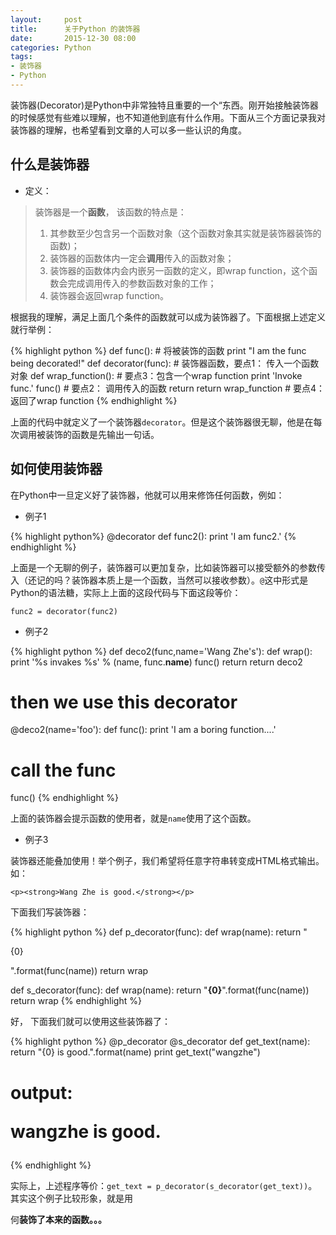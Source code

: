 ```yaml
---
layout:     post
title:      关于Python 的装饰器
date:       2015-12-30 08:00
categories: Python
tags:
- 装饰器
- Python
---
```


装饰器(Decorator)是Python中非常独特且重要的一个“东西。刚开始接触装饰器的时候感觉有些难以理解，也不知道他到底有什么作用。下面从三个方面记录我对装饰器的理解，也希望看到文章的人可以多一些认识的角度。

## 什么是装饰器

- 定义：  
> 装饰器是一个**函数**， 该函数的特点是：
> 1. 其参数至少包含另一个函数对象（这个函数对象其实就是装饰器装饰的函数)；
> 2. 装饰器的函数体内一定会**调用**传入的函数对象；
> 3. 装饰器的函数体内会内嵌另一函数的定义，即wrap function，这个函数会完成调用传入的参数函数对象的工作；
> 4. 装饰器会返回wrap function。

根据我的理解，满足上面几个条件的函数就可以成为装饰器了。下面根据上述定义就行举例：

{% highlight python %}
def func(): # 将被装饰的函数
    print "I am the func being decorated!" 
def decorator(func): # 装饰器函数，要点1： 传入一个函数对象
    def wrap_function(): # 要点3：包含一个wrap function
	    print 'Invoke func.'
		func() # 要点2： 调用传入的函数
		return
	return wrap_function # 要点4： 返回了wrap function
{% endhighlight %}

上面的代码中就定义了一个装饰器`decorator`。但是这个装饰器很无聊，他是在每次调用被装饰的函数是先输出一句话。

## 如何使用装饰器

在Python中一旦定义好了装饰器，他就可以用来修饰任何函数，例如：

- 例子1

{% highlight python%}
@decorator
def func2():
    print 'I am func2.'
{% endhighlight %}

上面是一个无聊的例子，装饰器可以更加复杂，比如装饰器可以接受额外的参数传入（还记的吗？装饰器本质上是一个函数，当然可以接收参数）。`@`这中形式是Python的语法糖，实际上上面的这段代码与下面这段等价：

`func2 = decorator(func2)`

- 例子2

{% highlight python %}
def deco2(func,name='Wang Zhe's'):
    def wrap():
        print '%s invakes %s' % (name, func.__name__)
		func()
		return
	return deco2
# then we use this decorator
@deco2(name='foo'):
def func():
    print 'I am a boring function....'
# call the func
func()
{% endhighlight %}

上面的装饰器会提示函数的使用者，就是`name`使用了这个函数。

- 例子3

装饰器还能叠加使用！举个例子，我们希望将任意字符串转变成HTML格式输出。如：

`<p><strong>Wang Zhe is good.</strong></p>`

下面我们写装饰器：

{% highlight python %}
def p_decorator(func):
    def wrap(name):
        return "<p>{0}</p>".format(func(name))
	return wrap

def s_decorator(func):
    def wrap(name):
        return "<strong>{0}</strong>".format(func(name))
	return wrap
{% endhighlight %}

好， 下面我们就可以使用这些装饰器了：

{% highlight python %}
@p_decorator
@s_decorator
def get_text(name):
    return "{0} is good.".format(name)
print get_text("wangzhe")
# output: <p><strong>wangzhe is good.</strong></p>	
{% endhighlight %}

实际上，上述程序等价：`get_text = p_decorator(s_decorator(get_text))`。其实这个例子比较形象，就是用<p>何<strong>装饰了本来的函数。。。


